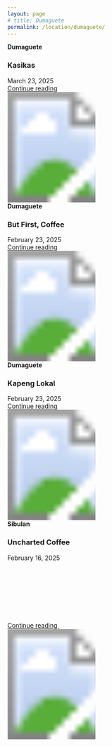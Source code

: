 ```yaml
---
layout: page
# title: Dumaguete
permalink: /location/dumaguete/
---
```



<div id="Location" style="display:none;" class="Dumaguete"></div>
<div class="container">     
  <div class="row mb-2">
    <div class="col-md-6">
      <div class="row g-0 border rounded overflow-hidden flex-md-row mb-4 shadow-sm h-md-250 position-relative">
        <div class="col p-4 d-flex flex-column position-static">
          <strong class="d-inline-block mb-2 text-primary-emphasis">Dumaguete</strong>
          <h3 class="mb-0">Kasikas</h3>
          <div class="mb-1 text-body-secondary">March 23, 2025</div>
          <a href="{{ site.baseurl }}/location/dumaguete/kasikas" class="icon-link gap-1 icon-link-hover stretched-link">
              Continue reading
          </a>
        </div>
        <div class="col-auto d-none d-lg-block">
          <svg class="bd-placeholder-img" width="200" height="250" xmlns="http://www.w3.org/2000/svg" role="img" aria-label="Placeholder: Thumbnail" preserveAspectRatio="xMidYMid slice" focusable="false">
            <image href="{{ site.baseurl }}/assets/images/kasikas/kasikas_1.jpg" width="110%" height="100%" />
          </svg>
        </div>
      </div>
    </div>
    <div class="col-md-6">
      <div class="row g-0 border rounded overflow-hidden flex-md-row mb-4 shadow-sm h-md-250 position-relative">
        <div class="col p-4 d-flex flex-column position-static">
          <strong class="d-inline-block mb-2 text-success-emphasis">Dumaguete</strong>
          <h3 class="mb-0">But First, Coffee</h3>
          <div class="mb-1 text-body-secondary">February 23, 2025</div>
          <a href="{{ site.baseurl }}/location/dumaguete/but_first_coffee" class="icon-link gap-1 icon-link-hover stretched-link"> Continue reading </a>
        </div>
        <div class="col-auto d-none d-lg-block">
          <svg class="bd-placeholder-img" width="200" height="250" xmlns="http://www.w3.org/2000/svg" role="img" aria-label="Placeholder: Thumbnail" preserveAspectRatio="xMidYMid slice" focusable="false">
            <image href="{{ site.baseurl }}/assets/images/but_first_coffee/but_first_coffee_1.jpg" width="110%" height="100%" />
          </svg>
        </div>
      </div>
    </div>
    <div class="col-md-6">
      <div class="row g-0 border rounded overflow-hidden flex-md-row mb-4 shadow-sm h-md-250 position-relative">
        <div class="col p-4 d-flex flex-column position-static">
          <strong class="d-inline-block mb-2 text-primary-emphasis">Dumaguete</strong>
          <h3 class="mb-0">Kapeng Lokal</h3>
          <div class="mb-1 text-body-secondary">February 23, 2025</div>
          <a href="{{ site.baseurl }}/location/dumaguete/kapeng_lokal" class="icon-link gap-1 icon-link-hover stretched-link">
            Continue reading
          </a>
        </div>
        <div class="col-auto d-none d-lg-block">
          <svg class="bd-placeholder-img" width="200" height="250" xmlns="http://www.w3.org/2000/svg" role="img" aria-label="Placeholder: Thumbnail" preserveAspectRatio="xMidYMid slice" focusable="false">
            <image href="{{ site.baseurl }}/assets/images/kapeng_local/kapeng_local_1.JPEG" width="110%" height="100%" />
          </svg>
        </div>
      </div>
    </div>
    <div class="col-md-6">
      <div class="row g-0 border rounded overflow-hidden flex-md-row mb-4 shadow-sm h-md-250 position-relative">
        <div class="col p-4 d-flex flex-column position-static">
          <strong class="d-inline-block mb-2 text-primary-emphasis">Sibulan</strong>
          <h3 class="mb-0">Uncharted Coffee</h3>
          <div class="mb-1 text-body-secondary">February 16, 2025</div>
          <!-- <p class="card-text mb-auto">This is a wider card with supporting text below as a natural lead-in to additional content.</p> -->
          <a href="{{ site.baseurl }}/location/dumaguete/uncharted_coffee" class="icon-link gap-1 icon-link-hover stretched-link">
            Continue reading
            <svg class="bi"><use xlink:href="#chevron-right"/></svg>
          </a>
        </div>
        <div class="col-auto d-none d-lg-block">
          <svg class="bd-placeholder-img" width="200" height="250" xmlns="http://www.w3.org/2000/svg" role="img" aria-label="Placeholder: Thumbnail" preserveAspectRatio="xMidYMid slice" focusable="false">
            <image href="{{ site.baseurl }}/assets/images/uncharted_coffee/uncharted_coffee_1.JPEG" width="110%" height="100%"/>
          </svg>
        </div>
      </div>
    </div>
  </div>
</div>